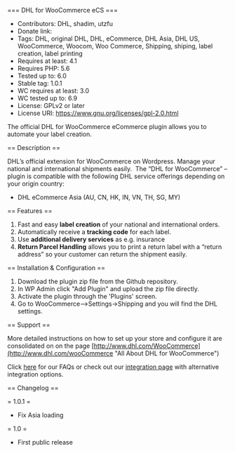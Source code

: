 === DHL for WooCommerce eCS ===

* Contributors: DHL, shadim, utzfu
* Donate link: 
* Tags: DHL, original DHL, DHL, eCommerce, DHL Asia, DHL US, WooCommerce, Woocom, Woo Commerce, Shipping, shiping, label creation, label printing
* Requires at least: 4.1
* Requires PHP: 5.6
* Tested up to: 6.0
* Stable tag: 1.0.1
* WC requires at least: 3.0
* WC tested up to: 6.9
* License: GPLv2 or later
* License URI: https://www.gnu.org/licenses/gpl-2.0.html

The official DHL for WooCommerce eCommerce plugin allows you to automate your label creation.

== Description ==

DHL’s official extension for WooCommerce on Wordpress. Manage your national and international shipments easily.  The “DHL for WooCommerce” – plugin is compatible with the following DHL service offerings depending on your origin country:

* DHL eCommerce Asia (AU, CN, HK, IN, VN, TH, SG, MY)


== Features ==

1. Fast and easy **label creation** of your national and international orders.
1. Automatically receive a **tracking code** for each label.
1. Use **additional delivery services** as e.g. insurance
1. **Return Parcel Handling** allows you to print a return label with a “return address” so your customer can return the shipment easily. 

== Installation & Configuration ==

1. Download the plugin zip file from the Github repository.
1. In WP Admin click "Add Plugin" and upload the zip file directly.
1. Activate the plugin through the 'Plugins' screen.
1. Go to WooCommerce-->Settings->Shipping and you will find the DHL settings.


== Support ==

More detailed instructions on how to set up your store and configure it are consolidated on on the page [http://www.dhl.com/WooCommerce](http://www.dhl.com/wooCommerce "All About DHL for WooCommerce")

Click [here](www.dhl.com/faqs) for our FAQs or check out our [integration page](www.dhl.com/Integration) with alternative integration options.


== Changelog ==

= 1.0.1 =
* Fix Asia loading

= 1.0 =
* First public release